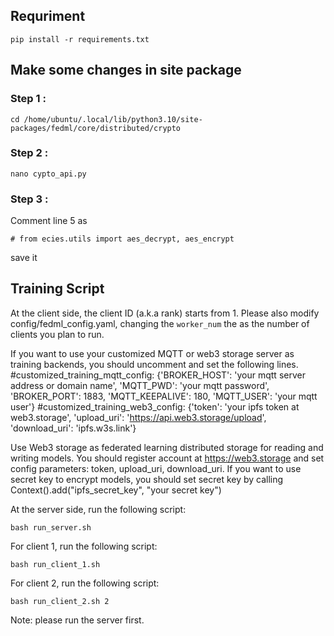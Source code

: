 ## Requriment

```
pip install -r requirements.txt
```
## Make some changes in site package
### Step 1 :
```
cd /home/ubuntu/.local/lib/python3.10/site-packages/fedml/core/distributed/crypto
```
### Step 2 :

```
nano cypto_api.py
```
### Step 3 :

 Comment line 5 as 
```
# from ecies.utils import aes_decrypt, aes_encrypt
```

save it

## Training Script

At the client side, the client ID (a.k.a rank) starts from 1.
Please also modify config/fedml_config.yaml, changing the `worker_num` the as the number of clients you plan to run.

If you want to use your customized MQTT or web3 storage server as training backends, you should uncomment and set the following lines.
#customized_training_mqtt_config: {'BROKER_HOST': 'your mqtt server address or domain name', 'MQTT_PWD': 'your mqtt password', 'BROKER_PORT': 1883, 'MQTT_KEEPALIVE': 180, 'MQTT_USER': 'your mqtt user'}
#customized_training_web3_config: {'token': 'your ipfs token at web3.storage', 'upload_uri': 'https://api.web3.storage/upload', 'download_uri': 'ipfs.w3s.link'}

Use Web3 storage as federated learning distributed storage for reading and writing models.
You should register account at https://web3.storage and set config parameters:
token, upload_uri, download_uri.
If you want to use secret key to encrypt models, you should set secret key by calling Context().add("ipfs_secret_key", "your secret key")

At the server side, run the following script:
```
bash run_server.sh 
```

For client 1, run the following script:
```
bash run_client_1.sh
```
For client 2, run the following script:
```
bash run_client_2.sh 2 
```
Note: please run the server first.

